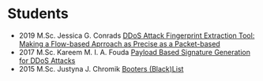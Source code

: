 # Students
- 2019 M.Sc. Jessica G. Conrads [DDoS Attack Fingerprint Extraction Tool: Making a Flow-based Aprroach as Precise as a Packet-based](https://essay.utwente.nl/79567/1/Conrads_MA_EEMCS.pdf)
- 2017 M.Sc. Kareem M. I. A. Fouda [Payload Based Signature Generation for DDoS Attacks](https://essay.utwente.nl/73420/1/Fouda_MA_EEMCS.pdf)
- 2015 M.Sc. Justyna J. Chromik [Booters (Black)List](https://essay.utwente.nl/66780/7/chromik-MA-tel-public.pdf)
<!--
- Max kerkers
asda
>
